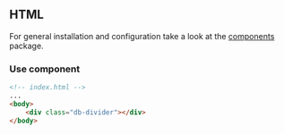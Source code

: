 <!--
SPDX-FileCopyrightText: 2025 DB Systel GmbH

SPDX-License-Identifier: Apache-2.0
-->

## HTML

For general installation and configuration take a look at the [components](https://www.npmjs.com/package/@db-ux/core-components) package.

### Use component

```html index.html
<!-- index.html -->
...
<body>
	<div class="db-divider"></div>
</body>
```
